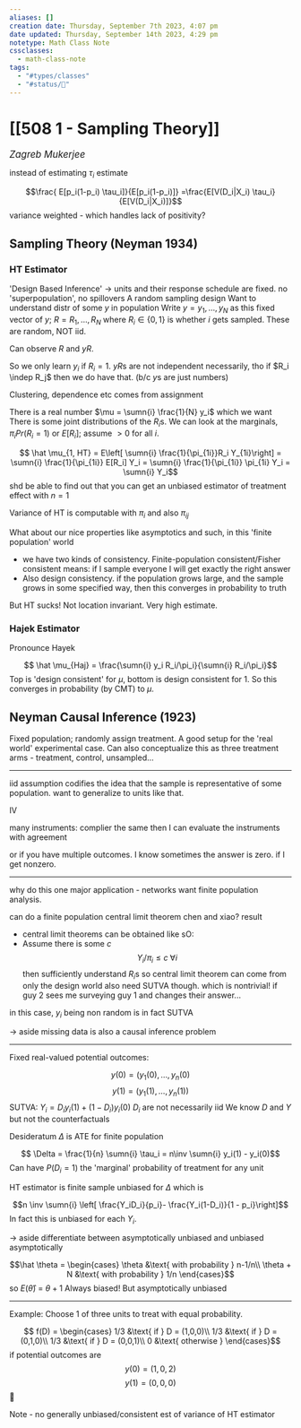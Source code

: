 ```yaml
---
aliases: []
creation date: Thursday, September 7th 2023, 4:07 pm
date updated: Thursday, September 14th 2023, 4:29 pm
notetype: Math Class Note
cssclasses:
  - math-class-note
tags:
  - "#types/classes"
  - "#status/🚧"
---
```

# [[508 1 - Sampling Theory]]
<span style = "font-size:120%"><i >Zagreb Mukerjee </i></span>

instead of estimating $\tau_i$ estimate 

$$\frac{ E[p_i(1-p_i) \tau_i]}{E[p_i(1-p_i)]} =\frac{E[V(D_i|X_i) \tau_i}{E[V(D_i|X_i)]}$$
variance weighted - which handles lack of positivity?



## Sampling Theory (Neyman 1934)

### HT Estimator

'Design Based Inference' -> units and their response schedule are fixed. no 'superpopulation', no spillovers
A random sampling design
Want to understand distr of some $y$ in population
Write $y = y_1, \ldots, y_N$ as this fixed vector of $y$; $R = R_1, \ldots, R_N$ where $R_i \in \{ 0,1\}$ is whether $i$ gets sampled. These are random, NOT iid. 

Can observe $R$ and $yR$. 

So we only learn $y_i$ if $R_i = 1$. 
$yR$s are not independent necessarily, tho if $R_i \indep R_j$ then we do have that. (b/c $y$s are just numbers)

Clustering, dependence etc comes from assignment

There is a real number $\mu = \sumn{i} \frac{1}{N} y_i$ which we want
There is some joint distributions of the $R_i$s. We can look at the marginals, $\pi_i Pr(R_i = 1)$ or $E[R_i]$; assume $>0$ for all $i$. 


$$ \hat \mu_{1, HT} = E\left[ \sumn{i} \frac{1}{\pi_{1i}}R_i Y_{1i}\right] = \sumn{i} \frac{1}{\pi_{1i}} E[R_i] Y_i = \sumn{i} \frac{1}{\pi_{1i}} \pi_{1i} Y_i = \sumn{i}  Y_i$$
shd be able to find out that you can get an unbiased estimator of treatment effect with $n=1$

Variance of HT is computable with $\pi_i$ and also $\pi_{ij}$ 


What about our nice properties like asymptotics and such, in this 'finite population' world
- we have two kinds of consistency. Finite-population consistent/Fisher consistent means: if I sample everyone I will get exactly the right answer
- Also design consistency. if the population grows large, and the sample grows in some specified way, then this converges in probability to truth


But HT sucks! Not location invariant. Very high estimate. 

### Hajek Estimator

Pronounce Hayek

$$ \hat \mu_{Haj} = \frac{\sumn{i} y_i R_i/\pi_i}{\sumn{i} R_i/\pi_i}$$ Top is 'design consistent' for $\mu$, bottom is design consistent for $1$. So this converges in probability (by CMT) to $\mu$. 


## Neyman Causal Inference (1923)


Fixed population; randomly assign treatment. A good setup for the 'real world' experimental case. 
Can also conceptualize this as three treatment arms - treatment, control, unsampled...


--- 

iid assumption codifies the idea that the sample is representative of some population. want to generalize to units like that. 



IV

many instruments: complier the same 
then I can evaluate the instruments with agreement


or if you have multiple outcomes. I know sometimes the answer is zero. if I get nonzero. 



---
why do this
one major application - networks want finite population analysis. 

can do a finite population central limit theorem
chen and xiao? result
- central limit theorems can be obtained like sO:
- Assume there is some $c$
$$Y_i/\pi_i \leq c \; \forall i$$
then sufficiently understand $R_i$s 
so central limit theorem can come from only the design world
also need SUTVA though. which is nontrivial! if guy 2 sees me surveying guy 1 and changes their answer...

in this case, $y_i$ being non random is in fact SUTVA

-> aside
missing data is also a causal inference problem


---
Fixed real-valued potential outcomes: 

$$y(0) = (y_1(0), \ldots, y_n(0)$$ $$ y(1) = (y_1(1), \ldots, y_n(1))$$
SUTVA: $Y_i = D_i y_i(1) + (1 - D_i)y_i(0)$
$D_i$ are not necessarily iid
We know $D$ and $Y$ but not the counterfactuals


Desideratum $\Delta$ is ATE for finite population 

$$ \Delta = \frac{1}{n} \sumn{i} \tau_i = n\inv \sumn{i} y_i(1) - y_i(0)$$
Can have $P(D_i = 1)$ the 'marginal' probability of treatment for any unit 

HT estimator is finite sample unbiased for $\Delta$ 
which is 

$$n \inv \sumn{i} \left[ \frac{Y_iD_i}{p_i}- \frac{Y_i(1-D_i)}{1 - p_i}\right]$$
In fact this is unbiased for each $Y_i$. 

-> aside
differentiate between asymptotically unbiased and unbiased asymptotically

$$\hat \theta = \begin{cases} 
\theta &\text{ with probability } n-1/n\\
\theta + N &\text{ with probability } 1/n
\end{cases}$$
so $E(\hat \theta)$ = $\theta + 1$
Always biased! 
But asymptotically unbiased


---

Example: Choose 1 of three units to treat with equal probability. 

$$ f(D) = \begin{cases}
1/3 &\text{ if } D = (1,0,0)\\
1/3 &\text{ if } D = (0,1,0)\\
1/3 &\text{ if } D = (0,0,1)\\
0 &\text{ otherwise } 
\end{cases}$$
if potential outcomes are 
$$ y(0) = (1,0,2)$$
$$y(1) = (0,0,0)$$
🚧


Note - no generally unbiased/consistent est of variance of HT estimator



